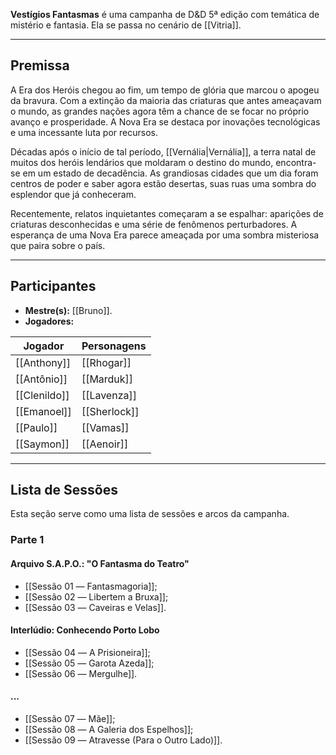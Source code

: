 **Vestígios Fantasmas** é uma campanha de D&D 5ª edição com temática de mistério e fantasia. Ela se passa no cenário de [[Vitria]].

---

## Premissa

A Era dos Heróis chegou ao fim, um tempo de glória que marcou o apogeu da bravura. Com a extinção da maioria das criaturas que antes ameaçavam o mundo, as grandes nações agora têm a chance de se focar no próprio avanço e prosperidade. A Nova Era se destaca por inovações tecnológicas e uma incessante luta por recursos.

Décadas após o início de tal período, [[Vernália|Vernália]], a terra natal de muitos dos heróis lendários que moldaram o destino do mundo, encontra-se em um estado de decadência. As grandiosas cidades que um dia foram centros de poder e saber agora estão desertas, suas ruas uma sombra do esplendor que já conheceram.

Recentemente, relatos inquietantes começaram a se espalhar: aparições de criaturas desconhecidas e uma série de fenômenos perturbadores. A esperança de uma Nova Era parece ameaçada por uma sombra misteriosa que paira sobre o país.

---

## Participantes

- **Mestre(s):** [[Bruno]].
- **Jogadores:**

| Jogador      | Personagens  |
| ------------ | ------------ |
| [[Anthony]]  | [[Rhogar]]   |
| [[Antônio]]  | [[Marduk]]   |
| [[Clenildo]] | [[Lavenza]]  |
| [[Emanoel]]  | [[Sherlock]] |
| [[Paulo]]    | [[Vamas]]    |
| [[Saymon]]   | [[Aenoir]]   |

---

## Lista de Sessões

Esta seção serve como uma lista de sessões e arcos da campanha.

### Parte 1

#### Arquivo S.A.P.O.: "O Fantasma do Teatro"

- [[Sessão 01 ― Fantasmagoria]];
- [[Sessão 02 ― Libertem a Bruxa]];
- [[Sessão 03 ― Caveiras e Velas]].

#### Interlúdio: Conhecendo Porto Lobo

- [[Sessão 04 ― A Prisioneira]];
- [[Sessão 05 ― Garota Azeda]];
- [[Sessão 06 ― Mergulhe]].

#### ...

- [[Sessão 07 ― Mãe]];
- [[Sessão 08 ― A Galeria dos Espelhos]];
- [[Sessão 09 ― Atravesse (Para o Outro Lado)]].